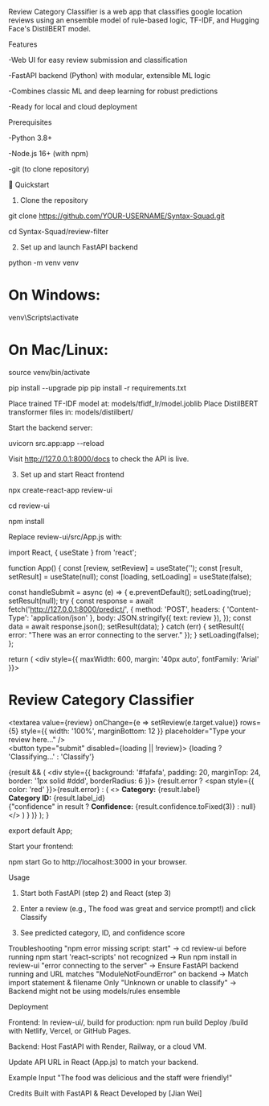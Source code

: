 Review Category Classifier is a web app that classifies google location reviews using an ensemble model of rule-based logic, TF-IDF, and Hugging Face's DistilBERT model. 

Features

-Web UI for easy review submission and classification

-FastAPI backend (Python) with modular, extensible ML logic

-Combines classic ML and deep learning for robust predictions

-Ready for local and cloud deployment

Prerequisites

-Python 3.8+

-Node.js 16+ (with npm)

-git (to clone repository)

🚀 Quickstart

1. Clone the repository

git clone https://github.com/YOUR-USERNAME/Syntax-Squad.git

cd Syntax-Squad/review-filter

2. Set up and launch FastAPI backend

python -m venv venv

# On Windows:
venv\Scripts\activate

# On Mac/Linux:
source venv/bin/activate

pip install --upgrade pip
pip install -r requirements.txt

Place trained TF-IDF model at: models/tfidf_lr/model.joblib
Place DistilBERT transformer files in: models/distilbert/

Start the backend server:

uvicorn src.app:app --reload

Visit http://127.0.0.1:8000/docs to check the API is live.

3. Set up and start React frontend


npx create-react-app review-ui

cd review-ui

npm install

Replace review-ui/src/App.js with:

import React, { useState } from 'react';

function App() {
  const [review, setReview] = useState('');
  const [result, setResult] = useState(null);
  const [loading, setLoading] = useState(false);

  const handleSubmit = async (e) => {
    e.preventDefault();
    setLoading(true);
    setResult(null);
    try {
      const response = await fetch('http://127.0.0.1:8000/predict/', {
        method: 'POST',
        headers: { 'Content-Type': 'application/json' },
        body: JSON.stringify({ text: review }),
      });
      const data = await response.json();
      setResult(data);
    } catch (err) {
      setResult({ error: "There was an error connecting to the server." });
    }
    setLoading(false);
  };

  return (
    <div style={{ maxWidth: 600, margin: '40px auto', fontFamily: 'Arial' }}>
      <h1>Review Category Classifier</h1>
      <form onSubmit={handleSubmit}>
        <textarea
          value={review}
          onChange={e => setReview(e.target.value)}
          rows={5}
          style={{ width: '100%', marginBottom: 12 }}
          placeholder="Type your review here..."
        />
        <br />
        <button type="submit" disabled={loading || !review}>
          {loading ? 'Classifying...' : 'Classify'}
        </button>
      </form>
      {result && (
        <div style={{
          background: '#fafafa', padding: 20, marginTop: 24,
          border: '1px solid #ddd', borderRadius: 6
        }}>
          {result.error
            ? <span style={{ color: 'red' }}>{result.error}</span>
            : (
              <>
                <strong>Category:</strong> {result.label}<br />
                <strong>Category ID:</strong> {result.label_id}<br />
                {"confidence" in result ? <span><strong>Confidence:</strong> {result.confidence.toFixed(3)}</span> : null}
              </>
            )
          }
        </div>
      )}
    </div>
  );
}

export default App;


Start your frontend:

npm start
Go to http://localhost:3000 in your browser.

Usage
1. Start both FastAPI (step 2) and React (step 3)

2. Enter a review (e.g., The food was great and service prompt!) and click Classify

3. See predicted category, ID, and confidence score

Troubleshooting
"npm error missing script: start" ->	cd review-ui before running npm start
'react-scripts' not recognized ->	Run npm install in review-ui
"error connecting to the server" ->	Ensure FastAPI backend running and URL matches
"ModuleNotFoundError" on backend ->	Match import statement & filename
Only "Unknown or unable to classify" ->	Backend might not be using models/rules ensemble

Deployment

Frontend:
In review-ui/, build for production:
npm run build
Deploy /build with Netlify, Vercel, or GitHub Pages.

Backend:
Host FastAPI with Render, Railway, or a cloud VM.

Update API URL in React (App.js) to match your backend.

Example Input
"The food was delicious and the staff were friendly!"

Credits
Built with FastAPI & React
Developed by [Jian Wei]
